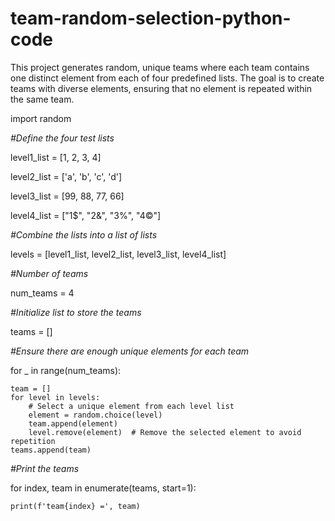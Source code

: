 # team-random-selection-python-code
This project generates random, unique teams where each team contains one distinct element from each of four predefined lists. The goal is to create teams with diverse elements, ensuring that no element is repeated within the same team.

import random

*#Define the four test lists*

level1_list = [1, 2, 3, 4]

level2_list = ['a', 'b', 'c', 'd']

level3_list = [99, 88, 77, 66]

level4_list = ["1$", "2&", "3%", "4©"]

*#Combine the lists into a list of lists*

levels = [level1_list, level2_list, level3_list, level4_list]

*#Number of teams*

num_teams = 4

*#Initialize list to store the teams*

teams = []

*#Ensure there are enough unique elements for each team*

for _ in range(num_teams):

    team = []
    for level in levels:
        # Select a unique element from each level list
        element = random.choice(level)
        team.append(element)
        level.remove(element)  # Remove the selected element to avoid repetition
    teams.append(team)

*#Print the teams*

for index, team in enumerate(teams, start=1):

    print(f'team{index} =', team)
